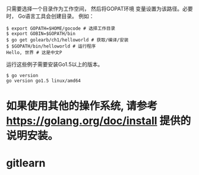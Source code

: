 只需要选择⼀个⽬录作为⼯作空间， 然后将GOPAT环境 变量设置为该路径。必要时， Go语⾔⼯具会创建⽬录。 例如：

```shell
$ export GOPATH=$HOME/gocode # 选择⼯作⽬录
$ export GOBIN=$GOPATH/bin
$ go get golearb/ch1/helloworld # 获取/编译/安装
$ $GOPATH/bin/helloworld # 运⾏程序
Hello, 世界 # 这是中⽂P
```

运⾏这些例⼦需要安装Go1.5以上的版本。

```shell
$ go version
go version go1.5 linux/amd64
```

如果使⽤其他的操作系统, 请参考 <https://golang.org/doc/install> 提供的说明安装。
=======
# gitlearn
